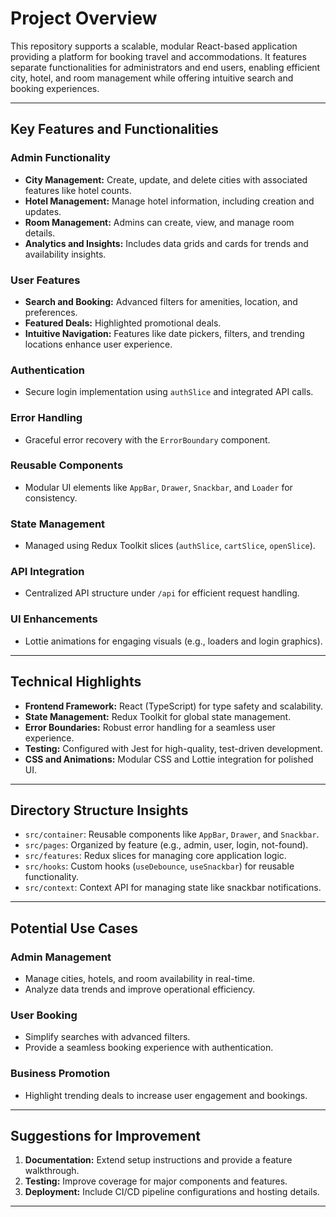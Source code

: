 # Project Overview

This repository supports a scalable, modular React-based application providing a platform for booking travel and accommodations. It features separate functionalities for administrators and end users, enabling efficient city, hotel, and room management while offering intuitive search and booking experiences.

---

## Key Features and Functionalities

### **Admin Functionality**
- **City Management:** Create, update, and delete cities with associated features like hotel counts.
- **Hotel Management:** Manage hotel information, including creation and updates.
- **Room Management:** Admins can create, view, and manage room details.
- **Analytics and Insights:** Includes data grids and cards for trends and availability insights.

### **User Features**
- **Search and Booking:** Advanced filters for amenities, location, and preferences.
- **Featured Deals:** Highlighted promotional deals.
- **Intuitive Navigation:** Features like date pickers, filters, and trending locations enhance user experience.

### **Authentication**
- Secure login implementation using `authSlice` and integrated API calls.

### **Error Handling**
- Graceful error recovery with the `ErrorBoundary` component.

### **Reusable Components**
- Modular UI elements like `AppBar`, `Drawer`, `Snackbar`, and `Loader` for consistency.

### **State Management**
- Managed using Redux Toolkit slices (`authSlice`, `cartSlice`, `openSlice`).

### **API Integration**
- Centralized API structure under `/api` for efficient request handling.

### **UI Enhancements**
- Lottie animations for engaging visuals (e.g., loaders and login graphics).

---

## Technical Highlights

- **Frontend Framework:** React (TypeScript) for type safety and scalability.
- **State Management:** Redux Toolkit for global state management.
- **Error Boundaries:** Robust error handling for a seamless user experience.
- **Testing:** Configured with Jest for high-quality, test-driven development.
- **CSS and Animations:** Modular CSS and Lottie integration for polished UI.

---

## Directory Structure Insights

- `src/container`: Reusable components like `AppBar`, `Drawer`, and `Snackbar`.
- `src/pages`: Organized by feature (e.g., admin, user, login, not-found).
- `src/features`: Redux slices for managing core application logic.
- `src/hooks`: Custom hooks (`useDebounce`, `useSnackbar`) for reusable functionality.
- `src/context`: Context API for managing state like snackbar notifications.

---

## Potential Use Cases

### **Admin Management**
- Manage cities, hotels, and room availability in real-time.
- Analyze data trends and improve operational efficiency.

### **User Booking**
- Simplify searches with advanced filters.
- Provide a seamless booking experience with authentication.

### **Business Promotion**
- Highlight trending deals to increase user engagement and bookings.

---

## Suggestions for Improvement

1. **Documentation:** Extend setup instructions and provide a feature walkthrough.
2. **Testing:** Improve coverage for major components and features.
3. **Deployment:** Include CI/CD pipeline configurations and hosting details.

--- 
